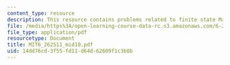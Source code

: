 ```yaml
---
content_type: resource
description: This resource contains problems related to finite state Markov chain.
file: /media/https%3A/open-learning-course-data-rc.s3.amazonaws.com/6-262-discrete-stochastic-processes-spring-2011/14dd76cd3f55fd11d64d62609f1c3b0b_MIT6_262S11_mid10.pdf
file_type: application/pdf
resourcetype: Document
title: MIT6_262S11_mid10.pdf
uid: 14dd76cd-3f55-fd11-d64d-62609f1c3b0b
---
```


